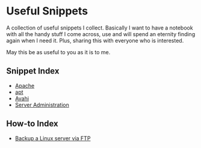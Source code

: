 # Useful Snippets

A collection of useful snippets I collect. Basically I want to have a notebook with all the handy stuff I come across, use and will spend an eternity finding again when I need it. Plus, sharing this with everyone who is interested.

May this be as useful to you as it is to me.

## Snippet Index

* [Apache](snippets/apache.markdown)
* [apt](snippets/apt.markdown)
* [Avahi](snippets/avahi.markdown)
* [Server Administration](server-administration.markdown)

## How-to Index

* [Backup a Linux server via FTP](howtos/backup_a_linux_server_via_ftp.markdown)
